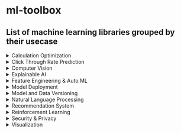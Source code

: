 



# ml-toolbox

## List of machine learning libraries grouped by their usecase
<details>
<summary>Calculation Optimization</summary>

| Tool                                   | Description                                                                                                                                                       |
|:---------------------------------------|:------------------------------------------------------------------------------------------------------------------------------------------------------------------|
| https://github.com/rapidsai/cudf       | cuDF is a GPU DataFrame library for loading, joining, aggregating, filtering, and otherwise manipulating data.                                                    |
| https://github.com/rapidsai/cuml       | cuML enables data scientists, researchers, and software engineers to run traditional tabular ML tasks on GPUs without going into the details of CUDA programming. |
| https://github.com/cupy/cupy           | NumPy-like API accelerated with CUDA                                                                                                                              |
| https://github.com/modin-project/modin | Modin: Speed up your Pandas workflows by changing a single line of code                                                                                           |
| https://github.com/numba/numba         | A Just-In-Time Compiler for Numerical Functions in Python                                                                                                         |
| https://github.com/weld-project/weld   | High-performance runtime for data analytics applications                                                                                                          |
</details>


<details>
<summary>Click Through Rate Prediction</summary>

| Tool                                   | Description                                                                                                                                     |
|:---------------------------------------|:------------------------------------------------------------------------------------------------------------------------------------------------|
| https://github.com/shenweichen/DeepCTR | Easy-to-use,Modular and Extendible package of deep-learning based CTR models.                                                                   |
| https://github.com/aksnzhy/xlearn      | xLearn is a high performance, easy-to-use, and scalable machine learning package that contains linear model (LR), factorization machines (FM),  |
|                                        | and field-aware factorization machines (FFM), all of which can be used to solve large-scale machine learning problems                           |
</details>


<details>
<summary>Computer Vision</summary>

| Tool                                     | Description                                                                                               |
|:-----------------------------------------|:----------------------------------------------------------------------------------------------------------|
| https://github.com/kornia/kornia/        | Kornia is a differentiable computer vision library for PyTorch.                                           |
| https://github.com/opencv/opencv         | Open Source Computer Vision Library                                                                       |
| https://github.com/madmaze/pytesseract   | A Python wrapper for Google Tesseract OCR Engine                                                          |
| https://github.com/sirfz/tesserocr       | A simple, Pillow-friendly, wrapper around the tesseract-ocr API for Optical Character Recognition (OCR).  |
| https://github.com/sightmachine/SimpleCV | SimpleCV is a framework for Open Source Machine Vision, using OpenCV and the Python programming language. |
</details>


<details>
<summary>Explainable AI</summary>

| Tool                                                   | Description                                                                                                                                                                                                                   |
|:-------------------------------------------------------|:------------------------------------------------------------------------------------------------------------------------------------------------------------------------------------------------------------------------------|
| https://github.com/pytorch/captum                      | Captum is a model interpretability and understanding library for PyTorch.                                                                                                                                                     |
| https://github.com/yosinski/deep-visualization-toolbox | Deep Visualization toolbox is an open source software tool that lets you probe DNNs by feeding them an image (or a live webcam feed) and watching the reaction of every neuron.                                               |
| https://github.com/TeamHG-Memex/eli5                   | ELI5 is a Python package which helps to debug machine learning classifiers and explain their predictions.                                                                                                                     |
| https://github.com/IBM/AIX360/                         | The AI Explainability 360 toolkit is an open-source library that supports interpretability and explainability of datasets and machine learning models.                                                                        |
| https://github.com/IBM/AIF360                          | The AI Fairness 360 toolkit is an extensible open-source library containg techniques developed by the research community to help detect and mitigate bias in machine learning models throughout the AI application lifecycle. |
| https://github.com/albermax/innvestigate               | This tool provides a common interface and out-of-the-box implementation for many analysis methods.                                                                                                                            |
| https://github.com/raghakot/keras-vis                  | keras-vis is a high-level toolkit for visualizing and debugging your trained keras neural net models.                                                                                                                         |
| https://github.com/marcotcr/lime                       | This project is about explaining what machine learning classifiers (or models) are doing and currently support explaining individual predictions for text classifiers or classifiers that act on                              |
|                                                        | tables (numpy arrays of numerical or categorical data) or images                                                                                                                                                              |
| https://github.com/interpretml/interpret               | InterpretML is an open-source python package for training interpretable machine learning models and explaining blackbox systems.                                                                                              |
| https://github.com/mindsdb/mindsdb                     | MindsDB is an Explainable AutoML framework for developers built on top of Pytorch that enables you to build, train and test state of the art ML models in as simple as one line of code.                                      |
| https://github.com/slundberg/shap                      | SHAP is a game theoretic approach to explain the output of any machine learning model                                                                                                                                         |
| https://github.com/tensorflow/cleverhans               | An adversarial example library for constructing attacks, building defenses, and benchmarking both                                                                                                                             |
| https://github.com/tensorflow/lucid                    | A collection of infrastructure and tools for research in neural network interpretability.                                                                                                                                     |
| https://github.com/tensorflow/model-analysis           | TensorFlow Model Analysis (TFMA) is a library for evaluating TensorFlow models that allows users to evaluate their models on large amounts of data in a distributed manner, using the same metrics defined in their trainer.  |
| https://github.com/andosa/treeinterpreter              | Package for interpreting scikit-learn's decision tree and random forest predictions.                                                                                                                                          |
</details>


<details>
<summary>Feature Engineering & Auto ML</summary>

| Tool                                          | Description                                                                                                                                                                                        |
|:----------------------------------------------|:---------------------------------------------------------------------------------------------------------------------------------------------------------------------------------------------------|
| https://github.com/blue-yonder/tsfresh        | Automatic extraction of relevant features from time series                                                                                                                                         |
| https://epistasislab.github.io/tpot/          | TPOT is a Python Automated Machine Learning tool that optimizes machine learning pipelines using genetic programming.                                                                              |
| https://github.com/rsteca/sklearn-deap        | It uses evolutionary algorithms instead of gridsearch in scikit-learn.                                                                                                                             |
| https://github.com/minimaxir/automl-gs        | Provide an input CSV and a target field to predict, generate a model + code to run it.                                                                                                             |
| https://automl.github.io/auto-sklearn/master/ | auto-sklearn frees a machine learning user from algorithm selection and hyperparameter tuning as it leverages recent advantages in Bayesian optimization, meta-learning and ensemble construction. |
</details>


<details>
<summary>Model Deployment</summary>

| Tool                                    | Description                                                                                                                                            |
|:----------------------------------------|:-------------------------------------------------------------------------------------------------------------------------------------------------------|
| https://github.com/ucbrise/clipper      | A low-latency prediction-serving system                                                                                                                |
| https://github.com/kubeflow/kubeflow    | Machine Learning Toolkit for Kubernetes                                                                                                                |
| https://github.com/combust/mleap        | MLeap allows data scientists and engineers to deploy machine learning pipelines from Spark and Scikit-learn to a portable format and execution engine. |
| https://github.com/Microsoft/pai        | OpenPAI is an open source platform that provides complete AI model training and resource management capabilities                                       |
| https://github.com/SeldonIO/seldon-core | A framework to deploy, manage and scale your production machine learning to thousands of models                                                        |
| https://github.com/tensorflow/serving   | A flexible, high-performance serving system for machine learning models                                                                                |
| https://github.com/jolibrain/deepdetect | Deep Learning API and Server in C++11 support for Caffe, Caffe2, PyTorch,TensorRT, Dlib, NCNN, Tensorflow, XGBoost and TSNE                            |
</details>


<details>
<summary>Model and Data Versioning</summary>

| Tool                                       | Description                                                                                                                                                                              |
|:-------------------------------------------|:-----------------------------------------------------------------------------------------------------------------------------------------------------------------------------------------|
| https://github.com/catalyst-team/catalyst  | PyTorch framework for Deep Learning research and development which was developed with a focus on reproducibility, fast experimentation and code/ideas reusing.                           |
| https://github.com/d6t/d6tflow             | d6tflow is a python library which makes building complex data science workflows easy, fast and intuitive.                                                                                |
| https://github.com/iterative/dvc           | Data Version Control | Git for Data & Models                                                                                                                                             |
| https://github.com/quantumblacklabs/kedro/ | A Python library that implements software engineering best-practice for data and ML pipelines.                                                                                           |
| https://github.com/mlflow/mlflow           | MLflow is a platform to streamline machine learning development, including tracking experiments, packaging code into reproducible runs, and sharing and deploying models.                |
| https://github.com/VertaAI/modeldb/        | ModelDB is an open-source system to version machine learning models including their ingredients code, data, config, and environment and to track ML metadata across the model lifecycle. |
| https://github.com/pachyderm/pachyderm     | Pachyderm: Data Versioning, Data Pipelines, and Data Lineage                                                                                                                             |
| https://github.com/polyaxon/polyaxon       | A platform for reproducible and scalable machine learning and deep learning on kubernetes                                                                                                |
| https://github.com/IDSIA/sacred            | Sacred is a tool to help you configure, organize, log and reproduce experiments                                                                                                          |
| https://github.com/allegroai/trains        | TRAINS - Auto-Magical Experiment Manager & Version Control for AI - NOW WITH AUTO-MAGICAL DEVOPS!                                                                                        |
</details>


<details>
<summary>Natural Language Processing</summary>

| Tool                                                     | Description                                                                                                                                                                                                              |
|:---------------------------------------------------------|:-------------------------------------------------------------------------------------------------------------------------------------------------------------------------------------------------------------------------|
| https://www.nltk.org/                                    | NLTK is a leading platform for building Python programs to work with human language data.                                                                                                                                |
| https://github.com/clips/pattern                         | Web mining module for Python, with tools for scraping, natural language processing, machine learning, network analysis and visualization.                                                                                |
| https://github.com/machinalis/quepy                      | A python framework to transform natural language questions to queries in a database query language.                                                                                                                      |
| https://github.com/sloria/TextBlob/                      | It provides a simple API for diving into common natural language processing (NLP) tasks such as part-of-speech tagging, noun phrase extraction, sentiment analysis, classification, translation, and more.               |
| https://github.com/machinalis/yalign                     | Yalign is a tool for extracting parallel sentences from comparable corpora.                                                                                                                                              |
| https://github.com/columbia-applied-data-science/rosetta | Tools for data science with a focus on text processing.                                                                                                                                                                  |
| https://github.com/proycon/pynlpl                        | It can be used for basic tasks such as the extraction of n-grams and frequency lists, and to build simple language model.                                                                                                |
| https://github.com/sergioburdisso/pyss3                  | Python package that implements a novel text classifier (SS3) with visualizations tools for Explainable Artificial Intelligence (XAI)                                                                                     |
| https://github.com/explosion/spaCy                       | spaCy is a library for advanced Natural Language Processing built on the very latest research, and was designed from day one to be used in real products.                                                                |
| https://github.com/seatgeek/fuzzywuzzy                   | Fuzzy is a string matching tool that uses Levenshtein Distance to calculate the differences between sequences in a simple-to-use package.                                                                                |
| https://github.com/jamesturk/jellyfish                   | Jellyfish is a python library for doing approximate and phonetic matching of strings.                                                                                                                                    |
| https://github.com/chartbeat-labs/textacy                | textacy is a Python library for performing a variety of natural language processing (NLP) tasks, built on the high-performance spaCy library.                                                                            |
| https://github.com/aflc/editdistance                     | Fast implementation of the edit distance (Levenshtein distance).                                                                                                                                                         |
| https://github.com/dasmith/stanford-corenlp-python       | Python wrapper for Stanford University's NLP group's Java-based CoreNLP tools.                                                                                                                                           |
| https://github.com/cltk/cltk                             | The Classical Language Toolkit (CLTK) offers natural language processing (NLP) support for the languages of Ancient, Classical, and Medieval Eurasia.                                                                    |
| https://github.com/RasaHQ/rasa                           | Rasa is an open source machine learning framework to automate text-and voice-based conversations.                                                                                                                        |
| https://github.com/aboSamoor/polyglot                    | Polyglot is a natural language pipeline that supports massive multilingual applications.                                                                                                                                 |
| https://github.com/facebookresearch/DrQA                 | DrQA is a system for reading comprehension applied to open-domain question answering which is targeted at the task of "machine reading at scale" (MRS).                                                                  |
| https://github.com/dedupeio/dedupe                       | A python library for accurate and scalable fuzzy matching, record deduplication and entity-resolution.                                                                                                                   |
| https://github.com/snipsco/snips-nlu                     | It is a Python library that allows to extract structured information from sentences written in natural language.                                                                                                         |
| https://github.com/Franck-Dernoncourt/NeuroNER           | NeuroNER is a program that performs named-entity recognition (NER).                                                                                                                                                      |
| https://github.com/deepmipt/DeepPavlov/                  | DeepPavlov is an open-source conversational AI library built on TensorFlow and Keras, designed for the development of production ready chat-bots and complex conversational systems and                                  |
|                                                          | support research in the area of NLP and, particularly, of dialog systems.                                                                                                                                                |
| https://github.com/bigartm/bigartm                       | The state-of-the-art platform for topic modeling.                                                                                                                                                                        |
| https://github.com/EducationalTestingService/python-zpar | python-zpar is a python wrapper around the ZPar parser which is a statistical natural language parser, which performs syntactic analysis tasks including word segmentation,                                              |
|                                                          | part-of-speech tagging and parsing.                                                                                                                                                                                      |
| https://github.com/salesforce/ctrl                       | CTRL, a 1.6 billion-parameter conditional transformer language model, trained to condition on control codes that specify domain, subdomain, entities, relationships between entities, dates, and task-specific behavior. |
| https://github.com/facebookresearch/XLM                  | PyTorch original implementation of Cross-lingual Language Model Pretraining.                                                                                                                                             |
| https://github.com/flairNLP/flair                        | A very simple framework for state-of-the-art Natural Language Processing (NLP)                                                                                                                                           |
| https://github.com/github/semantic                       | semantic is a Haskell library and command line tool for parsing, analyzing, and comparing source code.                                                                                                                   |
| https://github.com/dmlc/gluon-nlp                        | GluonNLP is a toolkit that enables easy text preprocessing, datasets loading and neural models building to help you speed up your Natural Language Processing (NLP) research.                                            |
| https://github.com/gnes-ai/gnes                          | GNES is Generic Neural Elastic Search, a cloud-native semantic search system based on deep neural network.                                                                                                               |
| https://github.com/rowanz/grover                         | Grover is a model for Neural Fake News -- both generation and detection.                                                                                                                                                 |
| https://github.com/BrikerMan/Kashgari                    | Kashgari is a Production-ready NLP Transfer learning framework for text-labeling and text-classification, includes Word2Vec, BERT, and GPT2 Language Embedding.                                                          |
| https://github.com/explosion/sense2vec                   | sense2vec is a nice twist on word2vec that lets you learn more interesting and detailed word vectors.                                                                                                                    |
| https://github.com/snorkel-team/snorkel                  | A system for quickly generating training data with weak supervision                                                                                                                                                      |
| https://github.com/tensorflow/lingvo                     | Lingvo is a framework for building neural networks in Tensorflow, particularly sequence models.                                                                                                                          |
| https://github.com/vkcom/youtokentome                    | Unsupervised text tokenizer focused on computational efficiency                                                                                                                                                          |
| https://github.com/huggingface/transformers              | It provides state-of-the-art general-purpose architectures (BERT, GPT-2, RoBERTa, XLM, DistilBert, XLNet, CTRL...) for Natural Language Understanding (NLU) and                                                          |
|                                                          | Natural Language Generation (NLG) with over 32+ pretrained models in 100+ languages and deep interoperability between TensorFlow 2.0 and PyTorch.                                                                        |
| https://github.com/facebookresearch/wav2letter           | wav2letter++ is a fast, open source speech processing toolkit from the Speech team at Facebook AI Research built to facilitate research in end-to-end models for speech recognition                                      |
</details>


<details>
<summary>Recommendation System</summary>

| Tool                                       | Description                                                                                                                                   |
|:-------------------------------------------|:----------------------------------------------------------------------------------------------------------------------------------------------|
| https://github.com/maciejkula/spotlight    | Spotlight uses PyTorch to build both deep and shallow recommender models.                                                                     |
| https://github.com/cheungdaven/DeepRec     | An Open-source Toolkit for Deep Learning based Recommendation with Tensorflow.                                                                |
| https://github.com/NicolasHug/Surprise     | A Python scikit for building and analyzing recommender systems                                                                                |
| https://github.com/lyst/lightfm            | A Python implementation of LightFM, a hybrid recommendation algorithm.                                                                        |
| https://github.com/ocelma/python-recsys    | A python library for implementing a recommender system                                                                                        |
| https://github.com/jfkirk/tensorrec        | TensorRec is a Python recommendation system that allows you to quickly develop recommendation algorithms and customize them using TensorFlow. |
| https://github.com/caserec/CaseRecommender | Case Recommender is a Python implementation of a number of popular recommendation algorithms for both implicit and explicit feedback.         |
| https://github.com/benfred/implicit        | Fast Python Collaborative Filtering for Implicit Feedback Datasets                                                                            |
| https://github.com/ibayer/fastFM           | fastFM: A Library for Factorization Machines                                                                                                  |
</details>


<details>
<summary>Reinforcement Learning</summary>

| Tool                                     | Description                                                                                                                                                                                                                 |
|:-----------------------------------------|:----------------------------------------------------------------------------------------------------------------------------------------------------------------------------------------------------------------------------|
| https://github.com/deepmind/lab          | DeepMind Lab provides a suite of challenging 3D navigation and puzzle-solving tasks for learning agents and is generally used as a testbed for research in artificial intelligence, especially deep reinforcement learning. |
| https://github.com/openai/gym            | A toolkit for developing and comparing reinforcement learning algorithms.                                                                                                                                                   |
| https://github.com/openai/retro          | Gym Retro lets you turn classic video games into Gym environments for reinforcement learning and comes with integrations for ~1000 games.                                                                                   |
| https://github.com/NervanaSystems/coach  | Coach is a python reinforcement learning framework containing implementation of many state-of-the-art algorithms.                                                                                                           |
| https://github.com/rlworkgroup/garage    | garage is a toolkit for developing and evaluating reinforcement learning algorithms, and an accompanying library of state-of-the-art implementations built using that toolkit.                                              |
| https://github.com/rlworkgroup/metaworld | Meta-World is an open-source simulated benchmark for meta-reinforcement learning and multi-task learning consisting of 50 distinct robotic manipulation tasks.                                                              |
</details>


<details>
<summary>Security & Privacy</summary>

| Tool                                         | Description                                                                                                                                                                       |
|:---------------------------------------------|:----------------------------------------------------------------------------------------------------------------------------------------------------------------------------------|
| https://github.com/OpenMined/PySyft          | PySyft is a Python library for secure and private Deep Learning.                                                                                                                  |
| https://github.com/SubstraFoundation/substra | Substra is a framework for traceable ML orchestration on decentralized sensitive data.                                                                                            |
| https://github.com/tensorflow/privacy        | It is a Python library that includes implementations of TensorFlow optimizers for training machine learning models with differential privacy.                                     |
| https://github.com/tf-encrypted/tf-encrypted | TF Encrypted is a framework for encrypted machine learning in TensorFlow that aims to make privacy-preserving machine learning readily available, without requiring expertise in  |
|                                              | cryptography, distributed systems, or high performance computing.                                                                                                                 |
</details>


<details>
<summary>Visualization</summary>

| Tool                                            | Description                                                                          |
|:------------------------------------------------|:-------------------------------------------------------------------------------------|
| https://github.com/bokeh/bokeh                  | Interactive Data Visualization in the browser, from Python                           |
| https://github.com/andrea-cuttone/geoplotlib    | geoplotlib is a python toolbox for visualizing geographical data and making maps     |
| https://github.com/ResidentMario/missingno      | Missing data visualization module for Python.                                        |
| https://github.com/finos/perspective            | Perspective is an interactive visualization component for large, real-time datasets. |
| https://github.com/plotly/dash                  | Analytical Web Apps for Python, R, and Julia.                                        |
| https://github.com/Kozea/pygal                  | PYthon svg GrAph plotting Library                                                    |
| https://github.com/mwaskom/seaborn              | Statistical data visualization using matplotlib                                      |
| https://github.com/streamlit/streamlit          | Streamlit — The fastest way to build custom ML tools                                 |
| https://github.com/DistrictDataLabs/yellowbrick | Visual analysis and diagnostic tools to facilitate machine learning model selection. |
</details>


